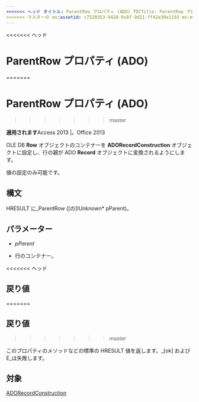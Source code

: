 ```yaml
---
<<<<<<< ヘッド タイトル: ParentRow プロパティ (ADO) TOCTitle: ParentRow プロパティ (ADO) === タイトル: ParentRow プロパティ (ADO) TOCTitle: ParentRow プロパティ (ADO)
>>>>>>> マスターの ms:assetid: c7520353-9428-9c8f-9d21-ff42e30e1193 ms:mtpsurl: https://msdn.microsoft.com/library/JJ249971(v=office.15) ms:contentKeyID: 48547638 ms.date: 2015/09/18 mtps_version: v=office.15
---
```


<<<<<<< ヘッド
# <a name="parentrow-property-ado"></a>ParentRow プロパティ (ADO)
=======
# <a name="parentrow-property-ado"></a>ParentRow プロパティ (ADO)
>>>>>>> master


**適用されます**Access 2013 |。Office 2013


OLE DB **Row** オブジェクトのコンテナーを **ADORecordConstruction** オブジェクトに設定し、行の親が ADO **Record** オブジェクトに変換されるようにします。

値の設定のみ可能です。

## <a name="syntax"></a>構文

HRESULT に\_ParentRow (\[の\]IUnknown\* pParent)。

## <a name="parameters"></a>パラメーター

  - *pParent*

  - 行のコンテナー。

<<<<<<< ヘッド
## <a name="return-values"></a>戻り値
=======
## <a name="return-values"></a>戻り値
>>>>>>> master

このプロパティのメソッドなどの標準の HRESULT 値を返します。\_[ok] および E\_は失敗します。

## <a name="applies-to"></a>対象

[ADORecordConstruction](adorecordconstruction-interface-ado.md)

